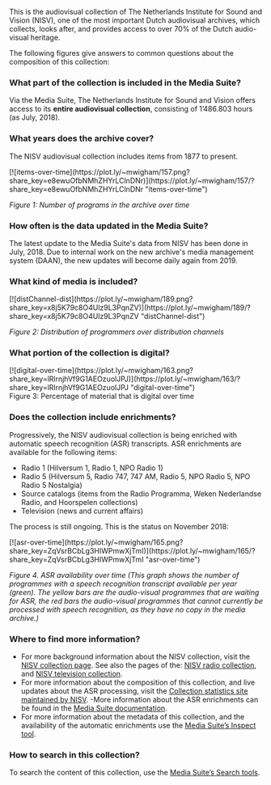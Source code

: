 This is the audiovisual collection of The Netherlands Institute for Sound and Vision (NISV), one of the most important Dutch audiovisual archives, which collects, looks after, and provides access to over 70% of the Dutch audio-visual heritage. 

The following figures give answers to common questions about the composition of this collection:

### What part of the collection is included in the Media Suite?

Via the Media Suite, The Netherlands Institute for Sound and Vision offers access to its **entire audiovisual collection**, consisting of 1’486.803 hours (as July, 2018).

### **What years does the archive cover?**

The NISV audiovisual collection includes items from 1877 to present. 

<div>[![items-over-time](https://plot.ly/~mwigham/157.png?share_key=e8ewuOfbNMhZHYrLClnDNr)](https://plot.ly/~mwigham/157/?share_key=e8ewuOfbNMhZHYrLClnDNr "items-over-time") </div>

*Figure 1: Number of programs in the archive over time*

### How often is the data updated in the Media Suite?

The latest update to the Media Suite's data from NISV has been done in July, 2018. Due to internal work on the new archive's media management system (DAAN), the new updates will become daily again from 2019.

### **What kind of media is included?**

<div>[![distChannel-dist](https://plot.ly/~mwigham/189.png?share_key=x8j5K79c8O4Ulz9L3PqnZV)](https://plot.ly/~mwigham/189/?share_key=x8j5K79c8O4Ulz9L3PqnZV "distChannel-dist") </div>

*Figure 2: Distribution of programmers over distribution channels*

### **What portion of the collection is digital?**

<div>[![digital-over-time](https://plot.ly/~mwigham/163.png?share_key=lRlrnjhVf9G1AEOzuolJPJ)](https://plot.ly/~mwigham/163/?share_key=lRlrnjhVf9G1AEOzuolJPJ "digital-over-time") </div>
Figure 3: Percentage of material that is digital over time

### **Does the collection include enrichments?**

Progressively, the NISV audiovisual collection is being enriched with automatic speech recognition (ASR) transcripts. ASR enrichments are available for the following items:

- Radio 1 (Hilversum 1, Radio 1, NPO Radio 1)
- Radio 5 (Hilversum 5, Radio 747, 747 AM, Radio 5, NPO Radio 5, NPO Radio 5 Nostalgia)
- Source catalogs (items from the Radio Programma, Weken Nederlandse Radio, and Hoorspelen collections)
- Television (news and current affairs)

The process is still ongoing.  This is the status on November 2018: 

<div>[![asr-over-time](https://plot.ly/~mwigham/165.png?share_key=ZqVsrBCbLg3HIWPmwXjTmI)](https://plot.ly/~mwigham/165/?share_key=ZqVsrBCbLg3HIWPmwXjTmI "asr-over-time") </div>

*Figure 4. ASR availability over time (This graph shows the number of programmes with a speech recognition 
transcript available per year (green). The yellow bars are the audio-visual programmes that are waiting for ASR, the red bars the audio-visual programmes that cannot currently be processed with speech 
recognition, as they have no copy in the media archive.)*

### **Where to find more information**?

- For more background information about the NISV collection, visit the [NISV collection page](https://www.beeldengeluid.nl/collectie). See also the pages of the: [NISV radio collection](http://mediasuitedata.clariah.nl/dataset/nisv-catalogue-radio), and [NISV television collection](http://mediasuitedata.clariah.nl/dataset/nisv-catalogue-tv).
- For more information about the composition of this collection, and live updates about the ASR processing, visit the [Collection statistics site maintained by NISV](https://archiefstats.beeldengeluid.nl/).
  -More information about the ASR enrichments can be found in the [Media Suite documentation](http://mediasuite.clariah.nl/documentation/data/automatic-enrichments).
- For more information about the metadata of this collection, and the availability of the automatic enrichments use the [Media Suite’s Inspect tool](http://mediasuite.clariah.nl/tool/collection-inspector).

### **How to search in this collection?**

To search the content of this collection, use the [Media Suite’s Search tools](http://mediasuite.clariah.nl/tools).